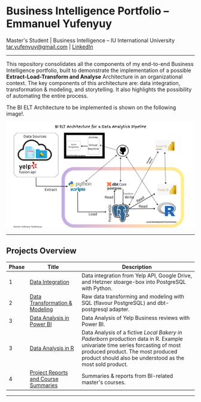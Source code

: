# Business Intelligence Portfolio – Emmanuel Yufenyuy

Master's Student | Business Intelligence – IU International University  
tar.yufenyuy@gmail.com | [LinkedIn](https://www.linkedin.com/in/yufenyuy-tardzenyuy-1039b8183/ "LinkedIn Profile")

---

This repository consolidates all the components of my end-to-end Business Intelligence portfolio, built to demonstrate the implementation of a possible **Extract-Load-Transform and Analyse** Architecture in an organizational context. The key components of this architecture are: data integration, transformation & modeling, and storytelling. It also highlights the possibility of automating the entire process.

The BI ELT Architecture to be implemented is shown on the following image!.

![ELT-BI-Architecture](./img/elt_bi_architecture.png)

---

## Projects Overview

| Phase | Title                        | Description                                                                 |
|-------|------------------------------|-----------------------------------------------------------------------------|
| 1     | [Data Integration](https://github.com/yufeenyuy/extract_load) | Data integration from Yelp API, Google Drive, and Hetzner stoarge-box into PostgreSQL with Python. |
| 2     | [Data Transformation & Modeling](https://github.com/yufeenyuy/modular_transform)         | Raw data transforming and modeling with SQL (flavour PostgreSQL) and dbt-postgresql adapter.
| 3     | [Data Analysis in Power BI](https://github.com/yufeenyuy/data_analysis)         | Data Analysis of Yelp Business reviews with Power BI.|
| 3     | [Data Analysis in R](https://github.com/yufeenyuy/r_data_analysis)         | Data Analysis of a fictive *Local Bakery in Paderborn* production data in R. Example univariate time series forcasting of most produced product. The most produced product should also be understood as the most sold product.|
| 4    | [Project Reports and Course Summaries](https://github.com/yufeenyuy/research-and-course_summaries)      | Summaries & reports from BI-related master's courses.                      |

---


